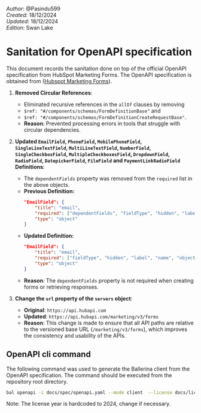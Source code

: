 _Author_: @Pasindu599\
_Created_: 18/12/2024 \
_Updated_: 18/12/2024 \
_Edition_: Swan Lake

# Sanitation for OpenAPI specification

This document records the sanitation done on top of the official OpenAPI specification from HubSpot Marketing Forms. 
The OpenAPI specification is obtained from ([Hubspot Marketing Forms](https://developers.hubspot.com/docs/reference/api/marketing/forms)).

[//]: # (TODO: Add sanitation details)
1. **Removed Circular References**:
   - Eliminated recursive references in the `allOf` clauses by removing
   - `$ref: "#/components/schemas/FormDefinitionBase"`
     and
   - `$ref: "#/components/schemas/FormDefinitionCreateRequestBase"`.
   - **Reason**: Prevented processing errors in tools that struggle with circular dependencies.


2. **Updated `EmailField`, `PhoneField`, `MobilePhoneField`, `SingleLineTextField`, `MultiLineTextField`, `NumberField`, `SingleCheckboxField`, `MultipleCheckboxesField`, `DropdownField`, `RadioField`, `DatepickerField`, `FileField` and `PaymentLinkRadioField` Definitions**:
   - The `dependentFields` property was removed from the `required` list in the above objects.
   - **Previous Definition:**
     ```json
     "EmailField": {
         "title": "email",
         "required": ["dependentFields", "fieldType", "hidden", "label", "name", "objectTypeId", "required", "validation"],
         "type": "object"
     }
     ```
   - **Updated Definition:**
     ```json
     "EmailField": {
         "title": "email",
         "required": ["fieldType", "hidden", "label", "name", "objectTypeId", "required", "validation"],
         "type": "object"
     }
     ```
   - **Reason**: The `dependentFields` property is not required when creating forms or retrieving responses.

3. **Change the `url` property of the `servers` object**:
   - **Original**: `https://api.hubapi.com`
   - **Updated**: `https://api.hubapi.com/marketing/v3/forms`
   - **Reason**: This change is made to ensure that all API paths are relative to the versioned base URL (`/marketing/v3/forms`), which improves the consistency and usability of the APIs.

## OpenAPI cli command

The following command was used to generate the Ballerina client from the OpenAPI specification. The command should be executed from the repository root directory.

```bash
bal openapi -i docs/spec/openapi.yaml --mode client  --license docs/license.txt -o ballerina/ --nullable
```
Note: The license year is hardcoded to 2024, change if necessary.
